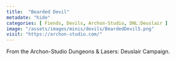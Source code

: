 ```yaml
---
title:  "Bearded Devil"
metadate: "hide"
categories: [ Fiends, Devils, Archon-Studio, DNL:Deuslair ]
image: "/assets/images/minis/devils/BeardedDevil5.png"
visit: "https://archon-studio.com/"
---
```

From the Archon-Studio Dungeons & Lasers: Deuslair Campaign.